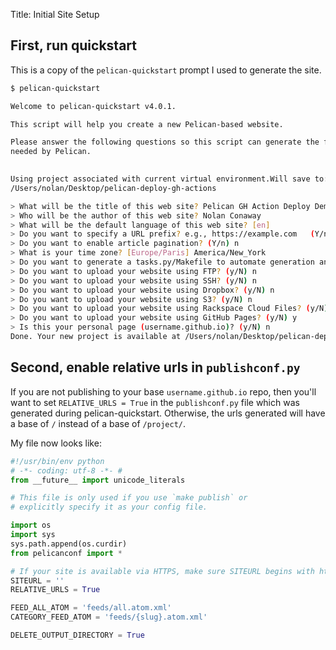 Title: Initial Site Setup

## First, run quickstart

This is a copy of the `pelican-quickstart` prompt I used to generate the site.

```sh
$ pelican-quickstart

Welcome to pelican-quickstart v4.0.1.

This script will help you create a new Pelican-based website.

Please answer the following questions so this script can generate the files
needed by Pelican.

    
Using project associated with current virtual environment.Will save to:
/Users/nolan/Desktop/pelican-deploy-gh-actions

> What will be the title of this web site? Pelican GH Action Deploy Demo
> Who will be the author of this web site? Nolan Conaway
> What will be the default language of this web site? [en] 
> Do you want to specify a URL prefix? e.g., https://example.com   (Y/n) n
> Do you want to enable article pagination? (Y/n) n
> What is your time zone? [Europe/Paris] America/New_York
> Do you want to generate a tasks.py/Makefile to automate generation and publishing? (Y/n) y
> Do you want to upload your website using FTP? (y/N) n
> Do you want to upload your website using SSH? (y/N) n
> Do you want to upload your website using Dropbox? (y/N) n
> Do you want to upload your website using S3? (y/N) n
> Do you want to upload your website using Rackspace Cloud Files? (y/N) n
> Do you want to upload your website using GitHub Pages? (y/N) y
> Is this your personal page (username.github.io)? (y/N) n
Done. Your new project is available at /Users/nolan/Desktop/pelican-deploy-gh-actions
```

## Second, enable relative urls in `publishconf.py`

If you are not publishing to your base `username.github.io` repo, then you'll want to set `RELATIVE_URLS = True`
in the `publishconf.py` file which was generated during pelican-quickstart. 
Otherwise, the urls generated will have a base of `/` instead of a base of `/project/`.

My file now looks like:

```python
#!/usr/bin/env python
# -*- coding: utf-8 -*- #
from __future__ import unicode_literals

# This file is only used if you use `make publish` or
# explicitly specify it as your config file.

import os
import sys
sys.path.append(os.curdir)
from pelicanconf import *

# If your site is available via HTTPS, make sure SITEURL begins with https://
SITEURL = ''
RELATIVE_URLS = True

FEED_ALL_ATOM = 'feeds/all.atom.xml'
CATEGORY_FEED_ATOM = 'feeds/{slug}.atom.xml'

DELETE_OUTPUT_DIRECTORY = True
```